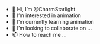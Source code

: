- 👋 Hi, I’m @CharmStarlight
- 👀 I’m interested in animation
- 🌱 I’m currently learning animation
- 💞️ I’m looking to collaborate on ...
- 📫 How to reach me ...

<!---
CharmStarlight/CharmStarlight is a ✨ special ✨ repository because its `README.md` (this file) appears on your GitHub profile.
You can click the Preview link to take a look at your changes.
--->
